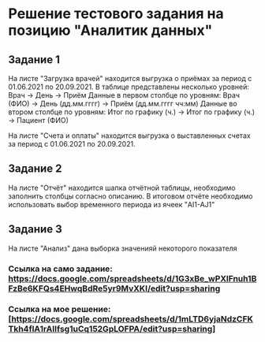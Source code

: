 # Решение тестового задания на позицию "Аналитик данных" 
## Задание 1

На листе "Загрузка врачей" находится выгрузка о приёмах за период с 01.06.2021 по 20.09.2021.
В таблице представлены несколько уровней: Врач -> День -> Приём
Данные в первом столбце по уровням: Врач (ФИО) -> День (дд.мм.гггг) -> Приём (дд.мм.гггг чч:мм)
Данные во втором столбце по уровням: Итог по графику (ч.) -> Итог по графику (ч.) -> Пациент (ФИО)

На листе "Счета и оплаты" находится выгрузка о выставленных счетах за период с 01.06.2021 по 20.09.2021.

## Задание 2

На листе "Отчёт" находится шапка отчётной таблицы, необходимо заполнить столбцы согласно описанию.
В итоговом отчёте необходимо использовать выбор временного периода из ячеек "AI1-AJ1"

## Задание 3

На листе "Анализ" дана выборка значенияй некоторого показателя

### Ссылка на само задание: https://docs.google.com/spreadsheets/d/1G3xBe_wPXlFnuh1BFzBe6KFQs4EHwqBdRe5yr9MvXKI/edit?usp=sharing

### Ссылка на мое решение: [https://docs.google.com/spreadsheets/d/1mLTD6yjaNdzCFKTkh4flA1rAIIfsg1uCq152GpLOFPA/edit?usp=sharing]
